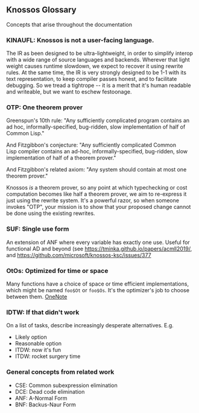 ## Knossos Glossary

Concepts that arise throughout the documentation

### KINAUFL: Knossos is not a user-facing language.

The IR as been designed to be ultra-lightweight, in order to simplify interop with a wide range of source languages and backends.  Wherever that light weight causes runtime slowdown, we expect to recover it using rewrite rules.  At the same time, the IR is very strongly designed to be 1-1 with its text representation, to keep compiler passes honest, and to facilitate debugging.  So we tread a tightrope -- it is a merit that it's human readable and writeable, but we want to eschew festoonage.

### OTP: One theorem prover

Greenspun's 10th rule: "Any sufficiently complicated program contains an ad hoc, informally-specified, bug-ridden, slow implementation of half of Common Lisp."

And Fitzgibbon's conjecture: "Any sufficiently complicated Common Lisp compiler contains an ad-hoc, informally-specified, bug-ridden, slow implementation of half of a theorem prover."

And Fitzgibbon's related axiom: "Any system should contain at most one theorem prover."

Knossos *is* a theorem prover, so any point at which typechecking or cost computation becomes like half a theorem prover, we aim to re-express it just using the rewrite system.  It's a powerful razor, so when someone invokes "OTP", your mission is to show that your proposed change cannot be done using the existing rewrites.

### SUF: Single use form


An extension of ANF where every variable has exactly one use.  Useful for functional AD and beyond (see https://tminka.github.io/papers/acmll2019/, and https://github.com/microsoft/knossos-ksc/issues/377

### OtOs: Optimized for time or space

Many functions have a choice of space or time efficient implementations, which might be named `foo$Ot` or `foo$Os`.  It's the optimizer's job to choose between them.   [OneNote](https://microsoft.sharepoint.com/teams/KnossoswasCoconut/_layouts/OneNote.aspx?id=%2Fteams%2FKnossoswasCoconut%2FShared%20Documents%2FKnossos&wd=target%28Introduction.one%7C5B8BBD78-8DBB-4260-89A9-79396A29CB75%2FSpace%20vs%20time%20%24Os%20and%20%24Ot%7C2EDADD99-C3B1-45F6-9CBE-CCBAE18C2068%2F%29)

### IDTW: If that didn't work

On a list of tasks, describe increasingly desperate alternatives. E.g.

 * Likely option
 * Reasonable option
 * ITDW: now it's fun
 * ITDW: rocket surgery time


### General concepts from related work

 * CSE: Common subexpression elimination
 * DCE: Dead code elimination
 * ANF: A-Normal Form
 * BNF: Backus-Naur Form
